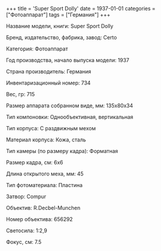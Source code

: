+++
title = 'Super Sport Dolly'
date = 1937-01-01
categories = ["Фотоаппарат"]
tags = ["Германия"]
+++

Название модели, книги: Super Sport Dolly

Бренд, издательство, фабрика, завод: Certo

Категория: Фотоаппарат

Год производства, начало выпуска модели: 1937

Страна производитель: Германия

Инвентаризационный номер: 734

Вес, гр: 715

Размер аппарата  собранном виде, мм: 135х80х34

Тип компоновки: Однообъективная, вертикальная

Тип корпуса: С раздвижным мехом

Материал корпуса: Кожа, сталь

Тип камеры (по размеру кадра): Форматная

Размер кадра, см: 6х6

Длина открытого меха, мм: 45

Тип фотоматериала: Пластина

Затвор: Compur

Объектив: R.Decbel-Munchen

Номер объектива: 656292

Светосила: 1:2,9

Фокус, см: 7.5

